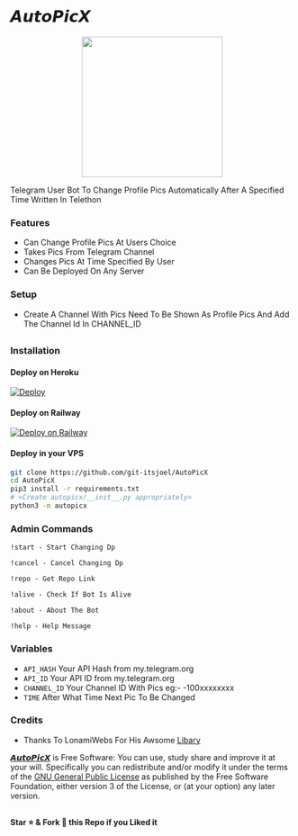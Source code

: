 # 𝘼𝙪𝙩𝙤𝙋𝙞𝙘𝙓

<p align="center">
  <a href="https://www.python.org">
    <img src="http://ForTheBadge.com/images/badges/made-with-python.svg" width ="250">
  </a>
  <br>
</p>


Telegram User Bot To Change Profile Pics Automatically After A Specified Time Written In Telethon

### Features
- Can Change Profile Pics At Users Choice
- Takes Pics From Telegram Channel
- Changes Pics At Time Specified By User
- Can Be Deployed On Any Server

### Setup

- Create A Channel With Pics Need To Be Shown As Profile Pics And Add The Channel Id In CHANNEL_ID 

##
### Installation
#### Deploy on Heroku

[![Deploy](https://www.herokucdn.com/deploy/button.svg)](https://heroku.com/deploy?template=https://github.com/Mrbeanteddybot/Autopic)</br>

#### Deploy on Railway
[![Deploy on Railway](https://railway.app/button.svg)](https://railway.app/template/WACW1t?referralCode=ZSWmf0)

#### Deploy in your VPS
````bash
git clone https://github.com/git-itsjoel/AutoPicX
cd AutoPicX
pip3 install -r requirements.txt
# <Create autopicx/__init__.py appropriately>
python3 -m autopicx
````

### Admin Commands

```
!start - Start Changing Dp

!cancel - Cancel Changing Dp

!repo - Get Repo Link

!alive - Check If Bot Is Alive

!about - About The Bot 

!help - Help Message 
```

### Variables

* `API_HASH` Your API Hash from my.telegram.org
* `API_ID` Your API ID from my.telegram.org
* `CHANNEL_ID` Your Channel ID With Pics eg:- -100xxxxxxxx
* `TIME` After What Time Next Pic To Be Changed 


### Credits

- Thanks To LonamiWebs For His Awsome [Libary](https://github.com/LonamiWebs/Telethon)


[𝘼𝙪𝙩𝙤𝙋𝙞𝙘𝙓](https://github.com/Cpflicks/Autopic) is Free Software: You can use, study share and improve it at your
will. Specifically you can redistribute and/or modify it under the terms of the
[GNU General Public License](https://www.gnu.org/licenses/gpl.html) as
published by the Free Software Foundation, either version 3 of the License, or
(at your option) any later version. 

##

   **Star ⭐ & Fork 🍴 this Repo if you Liked it**


